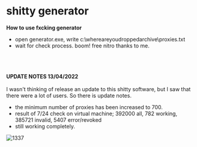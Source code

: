 # shitty generator
**How to use fxcking generator**

- open generator.exe, write c:\whereareyoudroppedarchive\proxies.txt
- wait for check process. boom! free nitro thanks to me.
‏‏‏‏‏‏‏‏   ‏‏‏‏‏‏‏‏   
‏‏‏‏‏‏‏‏   ‏‏‏‏‏‏‏‏   
‏‏‏‏‏‏‏‏   ‏‏‏‏‏‏‏‏   
‏‏‏‏‏‏‏‏   ‏‏‏‏‏‏‏‏   

**UPDATE NOTES 13/04/2022**
‏‏‏‏‏‏‏‏   ‏‏‏‏‏‏‏‏   
‏‏‏‏‏‏‏‏   ‏‏‏‏‏‏‏‏   
I wasn't thinking of release an update to this shitty software, but I saw that there were a lot of users. So there is update notes.
‏‏‏‏‏‏‏‏   ‏‏‏‏‏‏‏‏   
- the minimum number of proxies has been increased to 700.
- result of 7/24 check on virtual machine; 392000 all, 782 working, 385721 invalid, 5407 error/revoked
- still working completely.

![1337](https://user-images.githubusercontent.com/89994539/152552600-ed00f966-3fbf-4d4f-9bef-236be2bda36b.png)
